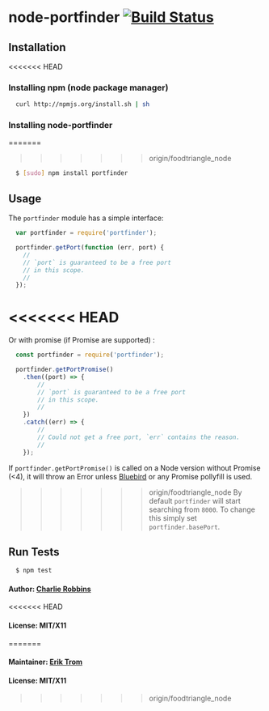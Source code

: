 # node-portfinder [![Build Status](https://api.travis-ci.org/indexzero/node-portfinder.svg)](https://travis-ci.org/indexzero/node-portfinder)

## Installation

<<<<<<< HEAD
### Installing npm (node package manager)
``` bash
  curl http://npmjs.org/install.sh | sh
```

### Installing node-portfinder
=======
>>>>>>> origin/foodtriangle_node
``` bash
  $ [sudo] npm install portfinder
```

## Usage
The `portfinder` module has a simple interface:

``` js
  var portfinder = require('portfinder');

  portfinder.getPort(function (err, port) {
    //
    // `port` is guaranteed to be a free port
    // in this scope.
    //
  });
```

<<<<<<< HEAD
=======
Or with promise (if Promise are supported) :

``` js
  const portfinder = require('portfinder');

  portfinder.getPortPromise()
    .then((port) => {
        //
        // `port` is guaranteed to be a free port
        // in this scope.
        //
    })
    .catch((err) => {
        //
        // Could not get a free port, `err` contains the reason.
        //
    });
```

If `portfinder.getPortPromise()` is called on a Node version without Promise (<4), it will throw an Error unless [Bluebird](http://bluebirdjs.com/docs/getting-started.html) or any Promise pollyfill is used.

>>>>>>> origin/foodtriangle_node
By default `portfinder` will start searching from `8000`. To change this simply set `portfinder.basePort`.

## Run Tests
``` bash
  $ npm test
```

#### Author: [Charlie Robbins][0]
<<<<<<< HEAD
#### License: MIT/X11
[0]: http://nodejitsu.com
=======
#### Maintainer: [Erik Trom][1]
#### License: MIT/X11
[0]: http://nodejitsu.com
[1]: https://github.com/eriktrom
>>>>>>> origin/foodtriangle_node

